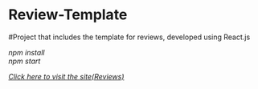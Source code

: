 # Review-Template
#Project that includes the template for reviews, developed using React.js

<i>npm install</i><br/>
<i>npm start<i>

<a href="https://compassionate-tereshkova-3d97aa.netlify.app/">Click here to visit the site(Reviews)</a>
